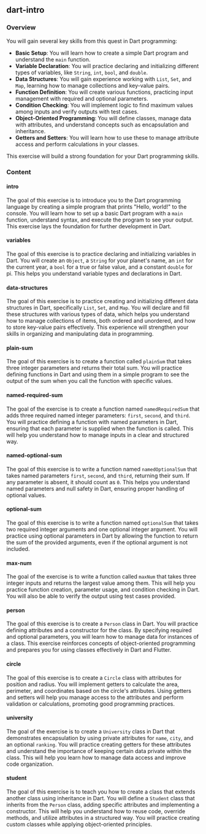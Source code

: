 ## dart-intro

### Overview

You will gain several key skills from this quest in Dart programming:

- **Basic Setup**: You will learn how to create a simple Dart program and
  understand the `main` function.
- **Variable Declaration**: You will practice declaring and initializing
  different types of variables, like `String`, `int`, `bool`, and `double`.
- **Data Structures**: You will gain experience working with `List`, `Set`, and
  `Map`, learning how to manage collections and key-value pairs.
- **Function Definition**: You will create various functions, practicing input
  management with required and optional parameters.
- **Condition Checking**: You will implement logic to find maximum values among
  inputs and verify outputs with test cases.
- **Object-Oriented Programming**: You will define classes, manage data with
  attributes, and understand concepts such as encapsulation and inheritance.
- **Getters and Setters**: You will learn how to use these to manage attribute
  access and perform calculations in your classes.

This exercise will build a strong foundation for your Dart programming skills.

### Content

#### intro

The goal of this exercise is to introduce you to the Dart programming language
by creating a simple program that prints "Hello, world!" to the console. You
will learn how to set up a basic Dart program with a `main` function, understand
syntax, and execute the program to see your output. This exercise lays the
foundation for further development in Dart.

#### variables

The goal of this exercise is to practice declaring and initializing variables in
Dart. You will create an `Object`, a `String` for your planet's name, an `int`
for the current year, a `bool` for a true or false value, and a constant
`double` for pi. This helps you understand variable types and declarations in
Dart.

#### data-structures

The goal of this exercise is to practice creating and initializing different
data structures in Dart, specifically `List`, `Set`, and `Map`. You will declare
and fill these structures with various types of data, which helps you understand
how to manage collections of items, both ordered and unordered, and how to store
key-value pairs effectively. This experience will strengthen your skills in
organizing and manipulating data in programming.

#### plain-sum

The goal of this exercise is to create a function called `plainSum` that takes
three integer parameters and returns their total sum. You will practice defining
functions in Dart and using them in a simple program to see the output of the
sum when you call the function with specific values.

#### named-required-sum

The goal of the exercise is to create a function named `namedRequiredSum` that
adds three required named integer parameters: `first`, `second`, and `third`.
You will practice defining a function with named parameters in Dart, ensuring
that each parameter is supplied when the function is called. This will help you
understand how to manage inputs in a clear and structured way.

#### named-optional-sum

The goal of this exercise is to write a function named `namedOptionalSum` that
takes named parameters `first`, `second`, and `third`, returning their sum. If
any parameter is absent, it should count as `0`. This helps you understand named
parameters and null safety in Dart, ensuring proper handling of optional values.

#### optional-sum

The goal of this exercise is to write a function named `optionalSum` that takes
two required integer arguments and one optional integer argument. You will
practice using optional parameters in Dart by allowing the function to return
the sum of the provided arguments, even if the optional argument is not
included.

#### max-num

The goal of the exercise is to write a function called `maxNum` that takes three
integer inputs and returns the largest value among them. This will help you
practice function creation, parameter usage, and condition checking in Dart. You
will also be able to verify the output using test cases provided.

#### person

The goal of this exercise is to create a `Person` class in Dart. You will
practice defining attributes and a constructor for the class. By specifying
required and optional parameters, you will learn how to manage data for
instances of a class. This exercise reinforces concepts of object-oriented
programming and prepares you for using classes effectively in Dart and Flutter.

#### circle

The goal of this exercise is to create a `Circle` class with attributes for
position and radius. You will implement getters to calculate the area,
perimeter, and coordinates based on the circle's attributes. Using getters and
setters will help you manage access to the attributes and perform validation or
calculations, promoting good programming practices.

#### university

The goal of the exercise is to create a `University` class in Dart that
demonstrates encapsulation by using private attributes for `name`, `city`, and
an optional `ranking`. You will practice creating getters for these attributes
and understand the importance of keeping certain data private within the class.
This will help you learn how to manage data access and improve code
organization.

#### student

The goal of this exercise is to teach you how to create a class that extends
another class using inheritance in Dart. You will define a `Student` class that
inherits from the `Person` class, adding specific attributes and implementing a
constructor. This will help you understand how to reuse code, override methods,
and utilize attributes in a structured way. You will practice creating custom
classes while applying object-oriented principles.
